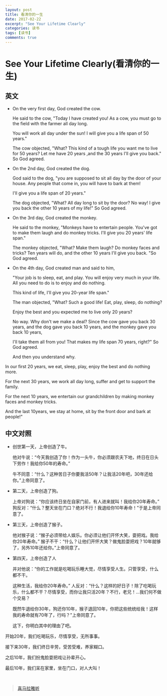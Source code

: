 ```yaml
---
layout: post
title: 看清你的一生
date: 2017-02-22
excerpt: "See Your Lifetime Clearly"
categories: 读书
tags: [读书]
comments: true
---
```



# See Your Lifetime Clearly(看清你的一生)
 
## 英文

- On the very first day, God created the cow. 

    He said to the cow, "Today I have created you! As a cow, you must go to the field with the farmer all day long. 

    You will work all day under the sun! I will give you a life span of 50 years."
 
    The cow objected, "What? This kind of a tough life you want me to live for 50 years? Let me have 20 years ,and the 30 years I'll give you back." So God agreed.
 
- On the 2nd day, God created the dog. 

    God said to the dog, "you are supposed to sit all day by the door of your house. Any people that come in, you will have to bark at them! 
    
    I'll give you a life span of 20 years."
 
    The dog objected, "What? All day long to sit by the door? No way! I give you back the other 10 years of my life!" So God agreed.
 
- On the 3rd day, God created the monkey. 

    He said to the  monkey,  "Monkeys have to entertain people. You've got to make them laugh and do monkey tricks. I'll give you 20 years' life span."
 
    The monkey objected, "What? Make them laugh? Do monkey faces and tricks? Ten years will do, and the other 10 years I'll give you back. "So God agreed.
 
- On the 4th day, God created man and said to him, 
 
    "Your job is to sleep, eat, and play. You will enjoy very much in your life. All you need to do is to enjoy and do nothing. 
    
    This kind of life, I'll give you 20-year life span."
 
    The man objected, "What? Such a good life! Eat, play, sleep, do nothing? 
    
    Enjoy the best and you expected me to live only 20 years? 
    
    No way. Why don't we make a deal? Since the cow gave you back 30 years, and the dog gave you back 10 years, and the monkey gave you back 10 years,
    
    I'll take them all from you! That makes my life span 70 years, right?" So God agreed.

    And then you understand why.
 
In our first 20 years, we eat, sleep, play, enjoy the best and do nothing more. 

For the next 30 years, we work all day long, suffer and get to support the family. 

For the next 10 years, we entertain our grandchildren by making monkey faces and monkey tricks. 

And the last 10years, we stay at home, sit by the front door and bark at people!"
 
## 中文对照

- 创世第一天，上帝创造了牛。

    他对牛说：“今天我创造了你！作为一头牛，你必须跟农夫下地，终日在日头下劳作！我给你50年的寿命。” 
    
    牛不同意：“什么？这种苦日子你要我活50年？让我活20年吧，30年还给你。”上帝同意了。
    
- 第二天，上帝创造了狗。

    上帝对狗说：“你应该终日坐在自家门前，有人进来就叫！我给你20年寿命。” 狗反对：“什么？整天坐在门口？绝对不行！我退给你10年寿命！”于是上帝同意了。
    
- 第三天，上帝创造了猴子。

    他对猴子说：“猴子必须带给人娱乐。你必须让他们开怀大笑，耍把戏。我给你20年寿命。” 猴子不干：“什么？让他们开怀大笑？做鬼脸耍把戏？10年就够了，另外10年还给你。”上帝同意了。
    
- 第四天，上帝创造了人

    并对他说：“你的工作就是吃喝玩乐睡大觉，尽情享受人生。只管享受，什么都不干。
    
    这种生活，我给你20年寿命。” 人反对：“什么？这样的好日子！除了吃喝玩乐，什么都不干？尽情享受，而你让我只活20年？不行，老兄！…我们何不做个交易？
    
    既然牛退给你30年，狗还你10年，猴子退回10年，你把这些统统给我！这样我的寿命就有70年了，行吗？”上帝同意了。 
    
    这下，你明白其中的理由了吧。
    
开始20年，我们吃喝玩乐，尽情享受，无所事事。

接下来30年，我们终日辛劳，受苦受难，养家糊口。

之后10年，我们扮鬼脸耍把戏让孙辈开心。

最后10年，我们呆在家里，坐在门口，对人大叫！

<br/>



> [喜马拉雅听](http://www.ximalaya.com/zhubo/10884422/) 
